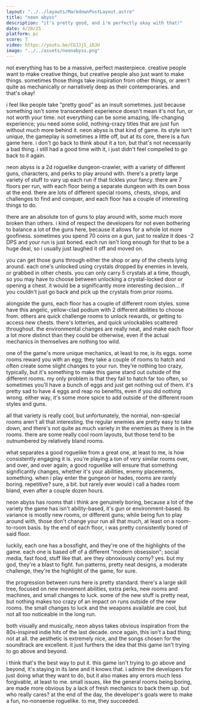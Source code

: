 ```yaml
---
layout: "../../layouts/MarkdownPostLayout.astro"
title: "neon abyss"
description: "it's pretty good, and i'm perfectly okay with that!"
date: 4/28/25
platform: pc
score: 7
video: https://youtu.be/CGJJjS_iDJU
image: "../../assets/neonabyss.png"
---
```

not everything has to be a massive, perfect masterpiece. creative people want to make creative things, but creative people also just want to make things. sometimes those things take inspiration from other things, or aren't quite as mechanically or narratively deep as their contemporaries. and that's okay!

i feel like people take "pretty good" as an insult sometimes. just because something isn't some transcendent experience doesn't mean it's not fun, or not worth your time. not everything can be some amazing, life-changing experience; you need some solid, nothing-crazy titles that are just fun without much more behind it. neon abyss is that kind of game. its style isn't unique, the gameplay is sometimes a little off, but at its core, there is a fun game here. i don't go back to think about it a ton, but that's not necessarily a bad thing. i still had a good time with it, i just didn't feel compelled to go back to it again.

neon abyss is a 2d roguelike dungeon-crawler, with a variety of different guns, characters, and perks to play around with. there's a pretty large variety of stuff to vary up each run if that tickles your fancy. there are 7 floors per run, with each floor being a separate dungeon with its own boss at the end. there are lots of different special rooms, chests, shops, and challenges to find and conquer, and each floor has a couple of interesting things to do.

there are an absolute ton of guns to play around with, some much more broken than others. i kind of respect the developers for not even bothering to balance a lot of the guns here, because it allows for a whole lot more goofiness. sometimes you spend 70 coins on a gun, just to realize it does -2 DPS and your run is just boned. each run isn't long enough for that to be a huge deal, so i usually just laughed it off and moved on.

you can get those guns through either the shop or any of the chests lying around. each one's unlocked using crystals dropped by enemies in levels, or grabbed in other chests. you can only carry 5 crystals at a time, though, so you may have to choose between unlocking a crystal-locked door or opening a chest. it would be a significantly more interesting decision... if you couldn't just go back and pick up the crystals from prior rooms.

alongside the guns, each floor has a couple of different room styles. some have this angelic, yellow-clad podium with 2 different abilities to choose from. others are quick challenge rooms to unlock rewards, or getting to access new chests. there's lotteries, and quick unlockables scattered throughout. the environmental changes are really neat, and make each floor a lot more distinct than they could be otherwise, even if the actual mechanics in themselves are nothing too wild.

one of the game's more unique mechanics, at least to me, is its eggs. some rooms reward you with an egg; they take a couple of rooms to hatch and often create some slight changes to your run. they're nothing too crazy, typically, but it's something to make this game stand out outside of the different rooms. my only problem is that they fail to hatch far too often, so sometimes you'll have a bunch of eggs and just get nothing out of them. it's pretty sad to have 4 eggs and reap no benefits, even if you did nothing wrong. either way, it's some more spice to add outside of the different room styles and guns.

all that variety is really cool, but unfortunately, the normal, non-special rooms aren't all that interesting. the regular enemies are pretty easy to take down, and there's not quite as much variety in the enemies as there is in the rooms. there are some really cool room layouts, but those tend to be outnumbered by relatively bland rooms.

what separates a good roguelike from a great one, at least to me, is how consistently engaging it is. you're playing a ton of very similar rooms over, and over, and over again; a good roguelike will ensure that something significantly changes, whether it's your abilities, enemy placements, something. when i play enter the gungeon or hades, rooms are rarely boring. repetitive? sure, a bit. but rarely ever would i call a hades room bland, even after a couple dozen hours.

neon abyss has rooms that i think are genuinely boring, because a lot of the variety the game has isn't ability-based, it's gun or environment-based. its variance is mostly new rooms, or different guns; while being fun to play around with, those don't change your run all that much, at least on a room-to-room basis. by the end of each floor, i was pretty consistently bored of said floor.

luckily, each one has a bossfight, and they're one of the highlights of the game. each one is based off of a different "modern obsession"; social media, fast food, stuff like that. are they obnoxiously corny? yes. but my god, they're a blast to fight. fun patterns, pretty neat designs, a moderate challenge, they're the highlight of the game, for sure.

the progression between runs here is pretty standard. there's a large skill tree, focused on new movement abilities, extra perks, new rooms and machines, and small changes to luck. some of the new stuff is pretty neat, but nothing makes too crazy of an impact on runs outside of the new rooms. the small changes to luck and the weapons available are cool, but not all too noticeable in the long run.

both visually and musically, neon abyss takes obvious inspiration from the 80s-inspired indie hits of the last decade. once again, this isn't a bad thing; not at all. the aesthetic is extremely nice, and the songs chosen for the soundtrack are excellent. it just furthers the idea that this game isn't trying to go above and beyond.

i think that's the best way to put it. this game isn't trying to go above and beyond, it's staying in its lane and it knows that. i admire the developers for just doing what they want to do, but it also makes any errors much less forgivable, at least to me. small issues, like the general rooms being boring, are made more obvious by a lack of fresh mechanics to back them up. but who really cares? at the end of the day, the developer's goals were to make a fun, no-nonsense roguelike. to me, they succeeded. 